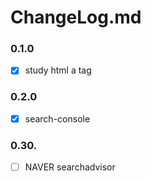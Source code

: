 # ChangeLog.md

### 0.1.0
- [x] study html a tag

### 0.2.0
- [x] search-console

### 0.30.
- [ ] NAVER searchadvisor
